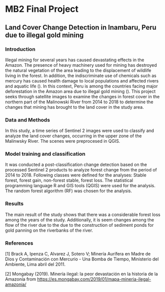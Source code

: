 # MB2 Final Project
## Land Cover Change Detection in Inambaru, Peru due to illegal gold mining  

### Introduction
Illegal mining for several years has caused devastating effects in the Amazon. The presence of heavy machinery used for mining has destroyed the natural vegetation of the area  leading to the displacement of wildlife living in the forest.  In addition, the indiscriminate use of chemicals such as mercury has caused health damage to local populations and affected rivers and aquatic life ().
In this context, Peru is among the countries facing major deforestation in the Amazon area due to illegal gold mining (). This project seeks through satellite images to examine the changes in forest cover in the northern part of the Malinowski River from 2014 to 2018 to determine the changes that mining has brought to the land cover in the study area. 

### Data and Methods
In this study, a time series of Sentinel 2 images were used to classify and analyze the land cover changes, occurring in the upper zone of the Malinwsky River. The scenes were preprocesed in QGIS. 

### Model training and classification
It was conducted a post-classification change detection based on the processed Sentinel 2 products to analyze forest change from the period of 2014 to 2018. Following classes
were defined for the analyses: Stable forest, forest gain, non-forest stable, forest loss. The statistical programming language R and GIS tools (QGIS) were used for the analysis.
The random forest algorithm (RF) was chosen for the analysis.

### Results
The main result of the study shows that there was a considerable forest loss among the years of the study. Additionally, it is seem changes among the flow of the river due to the due to the construction of sediment ponds for gold panning on the riverbanks of the river.

### References
[1] Brack A, Ipenza C, Alvarez J, Sotero V; Minería Aurífera en Madre de Dios y Contaminación con Mercurio - Una Bomba de Tiempo, Ministerio del Ambiente, Lima abril del 2011.

[2] Mongabay (2019). Minería ilegal: la peor devastación en la historia de la Amazonía from https://es.mongabay.com/2019/01/mapa-mineria-ilegal-amazonia/
